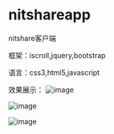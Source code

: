 # nitshareapp
nitshare客户端
>
框架：iscroll,jquery,bootstrap
>
语言：css3,html5,javascript
>
效果展示：
![image](https://github.com/runningapple/nitshareapp/images/show_one.jpg)
>
![image](https://github.com/runningapple/nitshareapp/images/show_two.jpg)
>
![image](https://github.com/runningapple/nitshareapp/images/show_three.jpg)